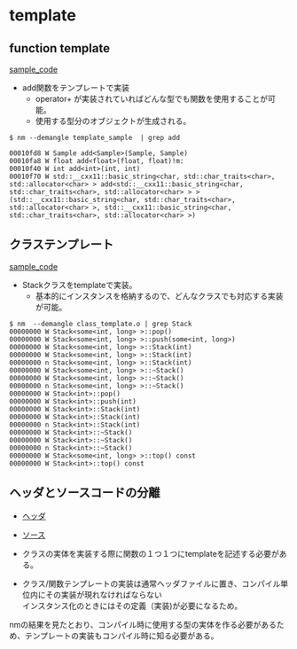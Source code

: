 # template


## function template

[sample_code](src/template.cpp)

* add関数をテンプレートで実装
   * operator+ が実装されていればどんな型でも関数を使用することが可能。
   * 使用する型分のオブジェクトが生成される。


```
$ nm --demangle template_sample  | grep add

00010fd8 W Sample add<Sample>(Sample, Sample)
00010fa8 W float add<float>(float, float)!m:
00010f40 W int add<int>(int, int)
00010f70 W std::__cxx11::basic_string<char, std::char_traits<char>, std::allocator<char> > add<std::__cxx11::basic_string<char, std::char_traits<char>, std::allocator<char> > >(std::__cxx11::basic_string<char, std::char_traits<char>, std::allocator<char> >, std::__cxx11::basic_string<char, std::char_traits<char>, std::allocator<char> >)
```




## クラステンプレート

[sample_code](src/class_template.cpp)

* Stackクラスをtemplateで実装。
    * 基本的にインスタンスを格納するので、どんなクラスでも対応する実装が可能。

```
$ nm  --demangle class_template.o | grep Stack
00000000 W Stack<some<int, long> >::pop()
00000000 W Stack<some<int, long> >::push(some<int, long>)
00000000 W Stack<some<int, long> >::Stack(int)
00000000 W Stack<some<int, long> >::Stack(int)
00000000 n Stack<some<int, long> >::Stack(int)
00000000 W Stack<some<int, long> >::~Stack()
00000000 W Stack<some<int, long> >::~Stack()
00000000 n Stack<some<int, long> >::~Stack()
00000000 W Stack<int>::pop()
00000000 W Stack<int>::push(int)
00000000 W Stack<int>::Stack(int)
00000000 W Stack<int>::Stack(int)
00000000 n Stack<int>::Stack(int)
00000000 W Stack<int>::~Stack()
00000000 W Stack<int>::~Stack()
00000000 n Stack<int>::~Stack()
00000000 W Stack<some<int, long> >::top() const
00000000 W Stack<int>::top() const
```



## ヘッダとソースコードの分離

* [ヘッダ](inc/template_separate.h)
* [ソース](src/template_separate.cpp)



* クラスの実体を実装する際に関数の１つ１つにtemplateを記述する必要がある。
* クラス/関数テンプレートの実装は通常ヘッダファイルに置き、コンパイル単位内にその実装が現れなければならない  
  インスタンス化のときにはその定義（実装)が必要になるため。
  
nmの結果を見たとおり、コンパイル時に使用する型の実体を作る必要があるため、テンプレートの実装もコンパイル時に知る必要がある。

